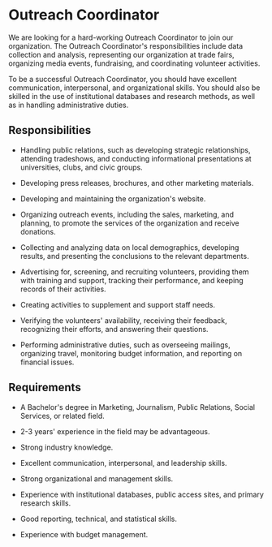 # Outreach Coordinator

We are looking for a hard-working Outreach Coordinator to join our organization. The Outreach Coordinator's responsibilities include data collection and analysis, representing our organization at trade fairs, organizing media events, fundraising, and coordinating volunteer activities.

To be a successful Outreach Coordinator, you should have excellent communication, interpersonal, and organizational skills. You should also be skilled in the use of institutional databases and research methods, as well as in handling administrative duties.

## Responsibilities

* Handling public relations, such as developing strategic relationships, attending tradeshows, and conducting informational presentations at universities, clubs, and civic groups.

* Developing press releases, brochures, and other marketing materials.

* Developing and maintaining the organization's website.

* Organizing outreach events, including the sales, marketing, and planning, to promote the services of the organization and receive donations.

* Collecting and analyzing data on local demographics, developing results, and presenting the conclusions to the relevant departments.

* Advertising for, screening, and recruiting volunteers, providing them with training and support, tracking their performance, and keeping records of their activities.

* Creating activities to supplement and support staff needs.

* Verifying the volunteers' availability, receiving their feedback, recognizing their efforts, and answering their questions.

* Performing administrative duties, such as overseeing mailings, organizing travel, monitoring budget information, and reporting on financial issues.

## Requirements

* A Bachelor's degree in Marketing, Journalism, Public Relations, Social Services, or related field.

* 2-3 years' experience in the field may be advantageous.

* Strong industry knowledge.

* Excellent communication, interpersonal, and leadership skills.

* Strong organizational and management skills.

* Experience with institutional databases, public access sites, and primary research skills.

* Good reporting, technical, and statistical skills.

* Experience with budget management.

